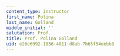 ```yaml
---
content_type: instructor
first_name: Polina
last_name: Golland
middle_initial: ''
salutation: Prof.
title: Prof. Polina Golland
uid: e26e6992-1836-4811-d8ab-7b65f54eebb8
---
```

